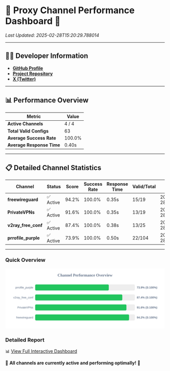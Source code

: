 # 🌟 Proxy Channel Performance Dashboard 🌟

_Last Updated: 2025-02-28T15:20:29.788014_

---

## 👩‍💻 Developer Information

- **[GitHub Profile](https://github.com/4n0nymou3)**  
- **[Project Repository](https://github.com/4n0nymou3/multi-proxy-config-fetcher)**  
- **[X (Twitter)](https://x.com/4n0nymou3)**  

---

## 📊 Performance Overview

| Metric                | Value       |
|-----------------------|-------------|
| **Active Channels**   | 4 / 4       |
| **Total Valid Configs** | 63          |
| **Average Success Rate** | 100.0%      |
| **Average Response Time** | 0.40s       |

---

## 📋 Detailed Channel Statistics

| Channel          | Status     | Score  | Success Rate | Response Time | Valid/Total | Last Success               |
|------------------|------------|--------|--------------|---------------|-------------|----------------------------|
| **freewireguard**  | ✅ Active  | 94.2%  | 100.0% | 0.35s         | 15/19       | 2025-02-28T15:20:29.786255 |
| **PrivateVPNs**  | ✅ Active  | 91.6%  | 100.0% | 0.35s         | 13/19       | 2025-02-28T15:20:29.413161 |
| **v2ray_free_conf**  | ✅ Active  | 87.4%  | 100.0% | 0.38s         | 13/25       | 2025-02-28T15:20:29.029465 |
| **prrofile_purple**  | ✅ Active  | 73.9%  | 100.0% | 0.50s         | 22/104       | 2025-02-28T15:20:28.611942 |

---

### Quick Overview
<div align="center">
  <a href="https://raw.githubusercontent.com/nullluser/NullRepo/refs/heads/main/assets/channel_stats_chart.svg">
    <img src="https://raw.githubusercontent.com/nullluser/NullRepo/refs/heads/main/assets/channel_stats_chart.svg" alt="Source Performance Statistics" width="800">
  </a>
</div>

### Detailed Report
📊 [View Full Interactive Dashboard](https://htmlpreview.github.io/?https://github.com/nullluser/NullRepo/blob/main/assets/performance_report.html)

🎉 **All channels are currently active and performing optimally!** 🎉
